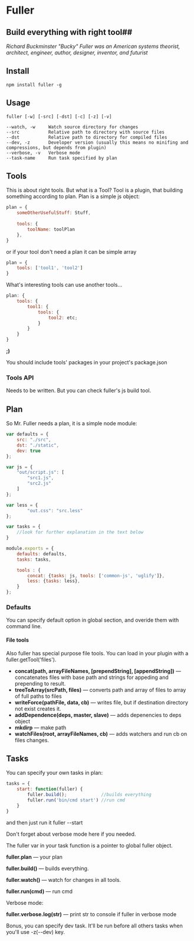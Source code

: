 # Fuller #
## Build everything with right tool##

_Richard Buckminster "Bucky" Fuller was an American systems theorist, architect, engineer, author, designer, inventor, and futurist_

## Install ##
    npm install fuller -g

## Usage ##
    fuller [-w] [-src] [-dst] [-c] [-z] [-v]

```
--watch, -w     Watch source directory for changes
--src           Relative path to directory with source files
--dst           Relative path to directory for compiled files
--dev, -z       Developer version (usually this means no minifing and compressions, but depends from plugin)
--verbose, -v   Verbose mode
--task-name     Run task specified by plan
```

## Tools ##
This is about right tools. But what is a Tool? Tool is a plugin, that building something according to plan. Plan is a simple js object:

```js
plan = {
    someOtherUsefulStuff: Stuff,
    
    tools: {
        toolName: toolPlan
    },
}
```
or if your tool don't need a plan it can be simple array
```js
plan = {    
    tools: ['tool1', 'tool2']
}
```
What's interesting tools can use another tools...
```js
plan: {
    tools: {
        tool1: {
            tools: {
                tool2: etc;
            }
        }
    }
}
```
__;)__

You should include tools' packages in your project's package.json

### Tools API ###
Needs to be written. 
But you can check fuller's js build tool.

## Plan ##
So Mr. Fuller needs a plan, it is a simple node module:
```js
var defaults = {
    src: "./src",
    dst: "./static",
    dev: true
};

var js = {
    "out/script.js": [
        "src1.js",
        "src2.js"
    ]
};

var less = {
        "out.css": "src.less"
};

var tasks = {
    //look for further explanation in the text below
}

module.exports = {
    defaults: defaults,
    tasks: tasks,

    tools : {
        concat: {tasks: js, tools: ['common-js', 'uglify']},
        less: {tasks: less},
    }
};
```

### Defaults ###
You can specify default option in global section, and overide them with command line.

#### File tools ####
Also fuller has special purpose file tools. You can load in your plugin with a fuller.getTool('files').

* __concat(path, arrayFileNames, [prependString], [appendString])__ — concatenates files with base path and strings for appeding and prepending to result.
* __treeToArray(srcPath, files)__ — converts path and array of files to array of full paths to files
* __writeForce(pathFile, data, cb)__ — writes file, but if destination directory not exist creates it.
* __addDependence(deps, master, slave)__ — adds depenencies to deps object
* __mkdirp__ — make path
* __watchFiles(root, arrayFileNames, cb)__ — adds watchers and run cb on files changes.

## Tasks
You can specify your own tasks in plan:
```js
tasks = {
    start: function(fuller) {
        fuller.build();             //builds everything
        fuller.run('bin/cmd start') //run cmd
    }
}
```
and then just run it
    fuller --start

Don't forget about verbose mode here if you needed.

The fuller var in your task function is a pointer to global fuller object.

__fuller.plan__ — your plan

__fuller.build()__ — builds everything.

__fuller.watch()__ — watch for changes in all  tools.

__fuller.run(cmd)__ — run cmd

Verbose mode:

__fuller.verbose.log(str)__ — print str to console if fuller in verbose mode

Bonus, you can specify dev task. It'll be run before all others tasks when you'll use -z(--dev) key.
